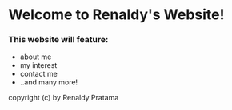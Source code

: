 # Welcome to Renaldy's Website!

### This website will feature:

- about me
- my interest
- contact me
- ..and many more!


copyright (c) by Renaldy Pratama